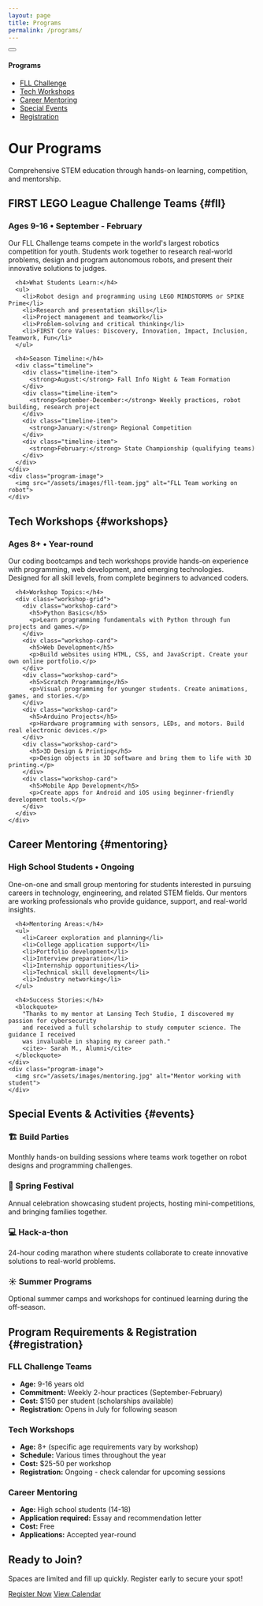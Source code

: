 ```yaml
---
layout: page
title: Programs
permalink: /programs/
---
```


<!-- Floating Navigation -->
<nav class="programs-nav">
  <button class="programs-nav-toggle" aria-label="Toggle programs navigation">
    <span></span>
    <span></span>
    <span></span>
  </button>
  <div class="programs-nav-content">
    <h4>Programs</h4>
    <ul class="programs-nav-list">
      <li><a href="#fll" class="programs-nav-link">FLL Challenge</a></li>
      <li><a href="#workshops" class="programs-nav-link">Tech Workshops</a></li>
      <li><a href="#mentoring" class="programs-nav-link">Career Mentoring</a></li>
      <li><a href="#events" class="programs-nav-link">Special Events</a></li>
      <li><a href="#registration" class="programs-nav-link">Registration</a></li>
    </ul>
  </div>
</nav>

<div class="programs-hero">
  <h1>Our Programs</h1>
  <p class="lead">Comprehensive STEM education through hands-on learning, competition, and mentorship.</p>
</div>

## FIRST LEGO League Challenge Teams {#fll}

<div class="program-section">
  <div class="program-content">
    <div class="program-details">
      <h3>Ages 9-16 • September - February</h3>
      <p>
        Our FLL Challenge teams compete in the world's largest robotics competition for youth. 
        Students work together to research real-world problems, design and program autonomous 
        robots, and present their innovative solutions to judges.
      </p>
      
      <h4>What Students Learn:</h4>
      <ul>
        <li>Robot design and programming using LEGO MINDSTORMS or SPIKE Prime</li>
        <li>Research and presentation skills</li>
        <li>Project management and teamwork</li>
        <li>Problem-solving and critical thinking</li>
        <li>FIRST Core Values: Discovery, Innovation, Impact, Inclusion, Teamwork, Fun</li>
      </ul>
      
      <h4>Season Timeline:</h4>
      <div class="timeline">
        <div class="timeline-item">
          <strong>August:</strong> Fall Info Night & Team Formation
        </div>
        <div class="timeline-item">
          <strong>September-December:</strong> Weekly practices, robot building, research project
        </div>
        <div class="timeline-item">
          <strong>January:</strong> Regional Competition
        </div>
        <div class="timeline-item">
          <strong>February:</strong> State Championship (qualifying teams)
        </div>
      </div>
    </div>
    <div class="program-image">
      <img src="/assets/images/fll-team.jpg" alt="FLL Team working on robot">
    </div>
  </div>
</div>

## Tech Workshops {#workshops}

<div class="program-section">
  <div class="program-content">
    <div class="program-details">
      <h3>Ages 8+ • Year-round</h3>
      <p>
        Our coding bootcamps and tech workshops provide hands-on experience with programming, 
        web development, and emerging technologies. Designed for all skill levels, from 
        complete beginners to advanced coders.
      </p>
      
      <h4>Workshop Topics:</h4>
      <div class="workshop-grid">
        <div class="workshop-card">
          <h5>Python Basics</h5>
          <p>Learn programming fundamentals with Python through fun projects and games.</p>
        </div>
        <div class="workshop-card">
          <h5>Web Development</h5>
          <p>Build websites using HTML, CSS, and JavaScript. Create your own online portfolio.</p>
        </div>
        <div class="workshop-card">
          <h5>Scratch Programming</h5>
          <p>Visual programming for younger students. Create animations, games, and stories.</p>
        </div>
        <div class="workshop-card">
          <h5>Arduino Projects</h5>
          <p>Hardware programming with sensors, LEDs, and motors. Build real electronic devices.</p>
        </div>
        <div class="workshop-card">
          <h5>3D Design & Printing</h5>
          <p>Design objects in 3D software and bring them to life with 3D printing.</p>
        </div>
        <div class="workshop-card">
          <h5>Mobile App Development</h5>
          <p>Create apps for Android and iOS using beginner-friendly development tools.</p>
        </div>
      </div>
    </div>
  </div>
</div>

## Career Mentoring {#mentoring}

<div class="program-section">
  <div class="program-content">
    <div class="program-details">
      <h3>High School Students • Ongoing</h3>
      <p>
        One-on-one and small group mentoring for students interested in pursuing careers 
        in technology, engineering, and related STEM fields. Our mentors are working 
        professionals who provide guidance, support, and real-world insights.
      </p>
      
      <h4>Mentoring Areas:</h4>
      <ul>
        <li>Career exploration and planning</li>
        <li>College application support</li>
        <li>Portfolio development</li>
        <li>Interview preparation</li>
        <li>Internship opportunities</li>
        <li>Technical skill development</li>
        <li>Industry networking</li>
      </ul>
      
      <h4>Success Stories:</h4>
      <blockquote>
        "Thanks to my mentor at Lansing Tech Studio, I discovered my passion for cybersecurity 
        and received a full scholarship to study computer science. The guidance I received 
        was invaluable in shaping my career path."
        <cite>- Sarah M., Alumni</cite>
      </blockquote>
    </div>
    <div class="program-image">
      <img src="/assets/images/mentoring.jpg" alt="Mentor working with student">
    </div>
  </div>
</div>

## Special Events & Activities {#events}

<div class="events-grid">
  <div class="event-card">
    <h3>🏗️ Build Parties</h3>
    <p>Monthly hands-on building sessions where teams work together on robot designs and programming challenges.</p>
  </div>
  <div class="event-card">
    <h3>🎉 Spring Festival</h3>
    <p>Annual celebration showcasing student projects, hosting mini-competitions, and bringing families together.</p>
  </div>
  <div class="event-card">
    <h3>💻 Hack-a-thon</h3>
    <p>24-hour coding marathon where students collaborate to create innovative solutions to real-world problems.</p>
  </div>
  <div class="event-card">
    <h3>☀️ Summer Programs</h3>
    <p>Optional summer camps and workshops for continued learning during the off-season.</p>
  </div>
</div>

## Program Requirements & Registration {#registration}

### FLL Challenge Teams
- **Age:** 9-16 years old
- **Commitment:** Weekly 2-hour practices (September-February)
- **Cost:** $150 per student (scholarships available)
- **Registration:** Opens in July for following season

### Tech Workshops
- **Age:** 8+ (specific age requirements vary by workshop)
- **Schedule:** Various times throughout the year
- **Cost:** $25-50 per workshop
- **Registration:** Ongoing - check calendar for upcoming sessions

### Career Mentoring
- **Age:** High school students (14-18)
- **Application required:** Essay and recommendation letter
- **Cost:** Free
- **Applications:** Accepted year-round

<div class="registration-cta">
  <h2>Ready to Join?</h2>
  <p>Spaces are limited and fill up quickly. Register early to secure your spot!</p>
  <div class="cta-buttons">
    <a href="/contact#registration" class="btn btn-primary">Register Now</a>
    <a href="/resources#calendar" class="btn btn-primary">View Calendar</a>
  </div>
</div>
